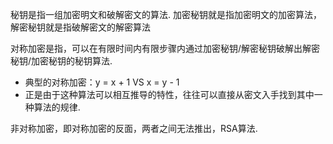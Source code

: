 

秘钥是指一组加密明文和破解密文的算法.
加密秘钥就是指加密明文的加密算法，解密秘钥就是指破解密文的解密算法


对称加密是指，可以在有限时间内有限步骤内通过加密秘钥/解密秘钥破解出解密秘钥/加密秘钥的秘钥算法.
  - 典型的对称加密：y = x + 1   VS  x = y - 1
   - 正是由于这种算法可以相互推导的特性，往往可以直接从密文入手找到其中一种算法的规律.


非对称加密，即对称加密的反面，两者之间无法推出，RSA算法.
